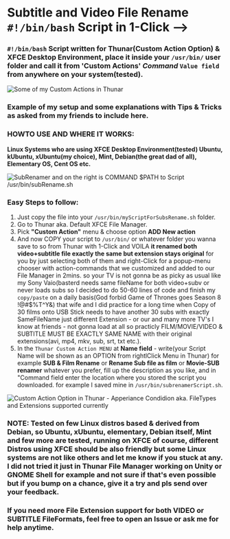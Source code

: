 # Subtitle and Video File Rename **`#!/bin/bash`** Script in 1-Click -->




### **`#!/bin/bash`** Script written for Thunar(Custom Action Option) & XFCE Desktop Environment, place it inside your `/usr/bin/` user folder and call it from 'Custom Actions' *Command* `Value field` from anywhere on your system(tested).

![Some of my Custom Actions in Thunar](http://i.imgur.com/4UmwPCn.png)


### Example of my setup and some explanations with Tips & Tricks as asked from my friends to include here.


### HOWTO USE AND WHERE IT WORKS:

**Linux Systems who are using XFCE Desktop Environment(tested) Ubuntu, kUbuntu, xUbuntu(my choice), Mint, Debian(the great dad of all), Elementary OS, Cent OS etc.**


![SubRenamer and on the right is COMMAND $PATH to Script /usr/bin/subRename.sh](http://i.imgur.com/U96nZHW.png)



### Easy Steps to follow:

1. Just copy the file into your `/usr/bin/myScriptForSubsRename.sh` folder.
2. Go to Thunar aka. Default XFCE File Manager.
3. Pick **"Custom Action"** menu & choose option **ADD New action**
4. And now COPY your script to `/usr/bin/` or whatever folder you wanna save to so from Thunar with 1-Click and VOILA **it renamed both video+subtitle file exactly the same but extension stays original** for you by just selecting both of them and right-Click for a popup-menu chooser with action-commands that we customized and added to our File Manager in 2mins. so your TV is not gonna be as picky as usual like my Sony Vaio(basterd needs same fileName for both video+subv or never loads subs so I decided to do 50-60 lines of code and finish my `copy/paste` on a daily basis(God forbid Game of Thrones goes Season 8 !@#$%T^Y&) that wife and I did practice for a long time when Copy of 30 films onto USB Stick needs to have another 30 subs with exactly SameFileName just different Extension - or our and many more TV's I know at friends - not gonna load at all so practicly FILM/MOVIE/VIDEO & SUBTITLE MUST BE EXACTLY SAME NAME with their original extensions(avi, mp4, mkv, sub, srt, txt etc.).
5. In the `Thunar Custom Action MENU` at **Name field** - write(your Script Name will be shown as an OPTION from rightlClick Menu in Thunar) for example **SUB & Film Rename** or **Rename Sub file as film** or **Movie-SUB renamer** whatever you prefer, fill up the description as you like, and in "Command field enter the location where you stored the script you downloaded.
for example I saved mine in `/usr/bin/subrenamerScript.sh`.


![Custom Action Option in Thunar - Apperiance Condidion aka. FileTypes and Extensions supported currently](http://i.imgur.com/Tq8bh6r.png)



### NOTE: Tested on few Linux distros based & derived from Debian, so Ubuntu, xUbuntu, elementary, Debian itself, Mint and few more are tested, running on XFCE of course, different Distros using XFCE should be also friendly but some Linux systems are not like others and let me know if you stuck at any. I did not tried it just in Thunar File Manager working on Unity or GNOME Shell for example and not sure if that's even possible but if you bump on a chance, give it a try and pls send over your feedback.


### If you need more File Extension support for both VIDEO or SUBTITLE FileFormats, feel free to open an Issue or ask me for help anytime.
